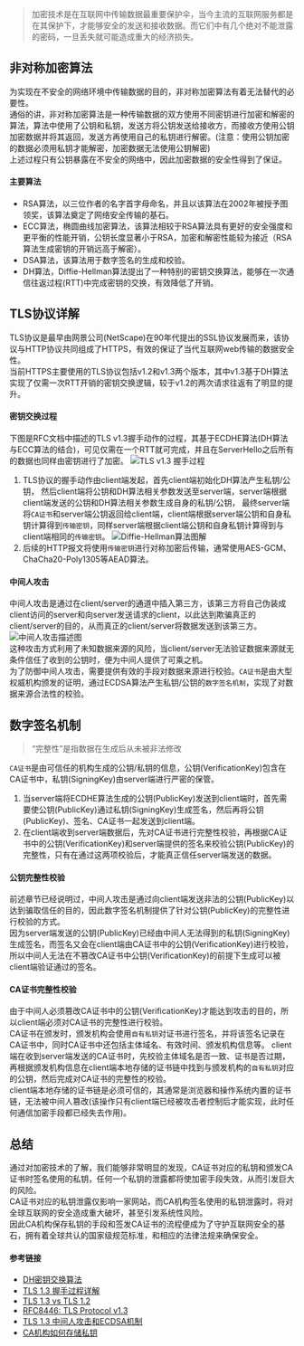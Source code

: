 > 加密技术是在互联网中传输数据最重要保护伞，当今主流的互联网服务都是在其保护下，才能够安全的发送和接收数据。而它们中有几个绝对不能泄露的密码，一旦丢失就可能造成重大的经济损失。

## 非对称加密算法
为实现在不安全的网络环境中传输数据的目的，非对称加密算法有着无法替代的必要性。 <br>
通俗的讲，非对称加密算法是一种传输数据的双方使用不同密钥进行加密和解密的算法，算法中使用了公钥和私钥，发送方将公钥发送给接收方，而接收方使用公钥加密数据并将其返回，发送方再使用自己的私钥进行解密。(注意：使用公钥加密的数据必须用私钥才能解密，加密数据无法使用公钥解密) <br>
上述过程只有公钥暴露在不安全的网络中，因此加密数据的安全性得到了保证。 <br>

#### 主要算法
* RSA算法，以三位作者的名字首字母命名，并且以该算法在2002年被授予图领奖，该算法奠定了网络安全传输的基石。
* ECC算法，椭圆曲线加密算法，该算法相较于RSA算法具有更好的安全强度和更平衡的性能开销，公钥长度显著小于RSA，加密和解密性能较为接近（RSA算法生成密钥的开销远高于解密）。
* DSA算法，该算法用于数字签名的生成和校验。
* DH算法，Diffie-Hellman算法提出了一种特别的密钥交换算法，能够在一次通信往返过程(RTT)中完成密钥的交换，有效降低了开销。

## TLS协议详解
TLS协议是最早由网景公司(NetScape)在90年代提出的SSL协议发展而来，该协议与HTTP协议共同组成了HTTPS，有效的保证了当代互联网web传输的数据安全性。 <br>
当前HTTPS主要使用的TLS协议包括v1.2和v1.3两个版本，其中v1.3基于DH算法实现了仅需一次RTT开销的密钥交换逻辑，较于v1.2的两次请求往返有了明显的提升。 <br>

#### 密钥交换过程
下图是RFC文档中描述的TLS v1.3握手动作的过程，其基于ECDHE算法(DH算法与ECC算法的结合)，可见仅需在一个RTT就可完成，并且在ServerHello之后所有的数据也同样由密钥进行了加密。
![TLS v1.3 握手过程](https://img-blog.csdnimg.cn/20201210171350692.png?x-oss-process=image/watermark,type_ZmFuZ3poZW5naGVpdGk,shadow_10,text_aHR0cHM6Ly9ibG9nLmNzZG4ubmV0L2R1YW54bDExMjM0,size_16,color_FFFFFF,t_70)
1. TLS协议的握手动作由client端发起，首先client端初始化DH算法产生私钥/公钥，
然后client端将公钥和DH算法相关参数发送至server端，server端根据client端发送的公钥和DH算法相关参数生成自身的私钥/公钥，
最终server端将`CA证书`和server端公钥返回给client端，client端根据server端公钥和自身私钥计算得到`传输密钥`，同样server端根据client端公钥和自身私钥计算得到与client端相同的`传输密钥`。
![Diffie-Hellman算法图解](https://img-blog.csdnimg.cn/20201210184748114.png?x-oss-process=image/watermark,type_ZmFuZ3poZW5naGVpdGk,shadow_10,text_aHR0cHM6Ly9ibG9nLmNzZG4ubmV0L2R1YW54bDExMjM0,size_16,color_FFFFFF,t_70)
2. 后续的HTTP报文将使用`传输密钥`进行对称加密后传输，通常使用AES-GCM、ChaCha20-Poly1305等AEAD算法。 <br>

#### 中间人攻击
中间人攻击是通过在client/server的通道中插入第三方，该第三方将自己伪装成client访问的server和向server发送请求的client，以此达到欺骗真正的client/server的目的，从而真正的client/server将数据发送到该第三方。 <br>
![中间人攻击描述图](https://img-blog.csdnimg.cn/20201212013855352.png) <br>
这种攻击方式利用了未知数据来源的风险，当client/server无法验证数据来源就无条件信任了收到的公钥时，便为中间人提供了可乘之机。 <br>
为了防御中间人攻击，需要提供有效的手段对数据来源进行校验。`CA证书`是由大型权威机构颁发的证明，通过ECDSA算法产生私钥/公钥的`数字签名机制`，实现了对数据来源合法性的校验。<br>

## 数字签名机制
> “完整性”是指数据在生成后从未被非法修改

`CA证书`是由可信任的机构生成的公钥/私钥的信息，公钥(VerificationKey)包含在CA证书中，私钥(SigningKey)由server端进行严密的保管。
1. 当server端将ECDHE算法生成的公钥(PublicKey)发送到client端时，首先需要使公钥(PublicKey)通过私钥(SigningKey)生成签名，然后再将公钥(PublicKey)、签名、CA证书一起发送到client端。
2. 在client端收到server端数据后，先对CA证书进行完整性校验，再根据CA证书中的公钥(VerificationKey)和server端提供的签名来校验公钥(PublicKey)的完整性，只有在通过这两项校验后，才能真正信任server端发送的数据。

#### 公钥完整性校验
前述章节已经说明过，中间人攻击是通过向client端发送非法的公钥(PublicKey)以达到骗取信任的目的，因此数字签名机制提供了针对公钥(PublicKey)的完整性进行校验的方式。<br>
因为server端发送的公钥(PublicKey)已经由中间人无法得到的私钥(SigningKey)生成签名，而签名又会在client端由CA证书中的公钥(VerificationKey)进行校验，
所以中间人无法在不篡改CA证书中公钥(VerificationKey)的前提下生成可以被client端验证通过的签名。<br>

#### CA证书完整性校验
由于中间人必须篡改CA证书中的公钥(VerificationKey)才能达到攻击的目的，所以client端必须对CA证书的完整性进行校验。<br>
CA证书在颁发时，颁发机构会使用`自有私钥`对证书进行签名，并将该签名记录在CA证书中，同时CA证书中还包括主体域名、有效时间、颁发机构信息等。
client端在收到server端发送的CA证书时，先校验主体域名是否一致、证书是否过期，再根据颁发机构信息在client端本地存储的证书链中找到与颁发机构的`自有私钥`对应的公钥，然后完成对CA证书的完整性的校验。<br>
client端本地存储的证书链是必须可信的，其通常是浏览器和操作系统内置的证书链，无法被中间人篡改(该操作只有client端已经被攻击者控制后才能实现，此时任何通信加密手段都已经失去作用)。

## 总结
通过对加密技术的了解，我们能够非常明显的发现，CA证书对应的私钥和颁发CA证书时签名使用的私钥，任何一个私钥的泄露都将使加密手段失效，从而引发巨大的风险。<br>
CA证书对应的私钥泄露仅影响一家网站，而CA机构签名使用的私钥泄露时，将对全球互联网的安全造成重大破坏，甚至引发系统性风险。<br>
因此CA机构保存私钥的手段和签发CA证书的流程便成为了守护互联网安全的基石，拥有着全球共认的国家级规范标准，和相应的法律法规来确保安全。

#### 参考链接
* [DH密钥交换算法](https://blog.csdn.net/zbw18297786698/article/details/53609794)
* [TLS 1.3 握手过程详解](https://blog.csdn.net/zk3326312/article/details/80245756)
* [TLS 1.3 vs TLS 1.2](https://www.jianshu.com/p/efe44d4a7501?utm_source=oschina-app)
* [RFC8446: TLS Protocol v1.3](https://tools.ietf.org/html/rfc8446)
* [TLS 1.3 中间人攻击和ECDSA机制](https://github.com/WeMobileDev/article/blob/master/%E5%9F%BA%E4%BA%8ETLS1.3%E7%9A%84%E5%BE%AE%E4%BF%A1%E5%AE%89%E5%85%A8%E9%80%9A%E4%BF%A1%E5%8D%8F%E8%AE%AEmmtls%E4%BB%8B%E7%BB%8D.md)
* [CA机构如何存储私钥](https://security.stackexchange.com/questions/24896/how-do-certification-authorities-store-their-private-root-keys)
